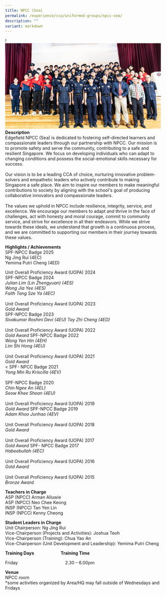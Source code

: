 ```yaml
---
title: NPCC (Sea)
permalink: /experience/cca/uniformed-groups/npcc-sea/
description: ""
variant: markdown
---
```

!![](/images/IMG_6209.jpg)[](/images/IMG_0005.jpg)<br>
**Description** <br>
Edgefield NPCC (Sea) is dedicated to fostering self-directed learners and compassionate leaders through our partnership with NPCC. Our mission is to promote safety and serve the community, contributing to a safe and resilient Singapore. We focus on developing individuals who can adapt to changing conditions and possess the social-emotional skills necessary for success. <br><br>Our vision is to be a leading CCA of choice, nurturing innovative problem-solvers and empathetic leaders who actively contribute to making Singapore a safe place. We aim to inspire our members to make meaningful contributions to society by aligning with the school's goal of producing collaborative innovators and compassionate leaders. <br><br>The values we uphold in NPCC include resilience, integrity, service, and excellence. We encourage our members to adapt and thrive in the face of challenges, act with honesty and moral courage, commit to community service, and strive for excellence in all their endeavors. While we strive towards these ideals, we understand that growth is a continuous process, and we are committed to supporting our members in their journey towards these values.

**Highlights / Achievements** <br>
SPF-NPCC Badge 2025<br>
Ng Jing Rui (4EC)<br>
Yemima Putri Cheng (4ED)

Unit Overall Proficiency Award (UOPA) 2024
<br>
SPF-NPCC Badge 2024<br>
_Julian Lim (Lin Zhengyuan) (4ES)<br>
Wong Jia Yee (4ES)<br>
Faith Tang Sze Ya (4EC)<br><br>_
Unit Overall Proficiency Award (UOPA) 2023<br>
_Gold Award_<br>
SPF-NPCC Badge 2023<br>
_Sivakumar Roshini Devi (4EU)_
_Tay Zhi Cheng (4ED)_<br><br>
Unit Overall Proficiency Award (UOPA) 2022 <br>
_Gold Award_
SPF-NPCC Badge 2022 <br>
_Wong Yen Hin (4EH)_ <br>
_Lim Shi Hong (4EU)_ <br><br>
Unit Overall Proficiency Award (UOPA) 2021 <br>
_Gold Award_<br>&lt;
SPF- NPCC Badge 2021 <br>
_Yong Min Ru Kriscilla (4EV)_<br><br>
SPF-NPCC Badge 2020 <br>
_Chin Ngee An (4EL)_ <br>
_Seow Khee Shean (4EU)_<br><br>
Unit Overall Proficiency Award (UOPA) 2019 <br>
_Gold Award_
SPF-NPCC Badge 2019 <br>
_Adam Khoo Junhao (4EV)_<br><br>
Unit Overall Proficiency Award (UOPA) 2018 <br>
_Gold Award_<br><br>
Unit Overall Proficiency Award (UOPA) 2017 <br>
_Gold Award_
SPF- NPCC Badge 2017 <br>
_Habeebullah (4EC)_<br><br>
Unit Overall Proficiency Award (UOPA) 2016 <br>
_Gold Award_<br><br>
Unit Overall Proficiency Award (UOPA) 2015 <br>
_Bronze Award_

**Teachers in Charge** <br>
ASP (NPCC) Arman Alluwie <br>
ASP (NPCC) Neo Chee Keong&nbsp;<br>
INSP (NPCC) Tan Yen Lin&nbsp;<br>
INSP (NPCC) Kenny Cheong<br>

**Student Leaders in Charge** <br>
Unit Chairperson: Ng Jing Rui<br>
Vice-Chairperson (Projects and Activities): Joshua Teoh <br>
Vice-Chairperson (Training): Chua Yao An<br>
Vice-Chairperson (Unit Development and Leadership): Yemima Putri Cheng

**Training Days&nbsp;&nbsp; &nbsp;&nbsp;&nbsp; &nbsp;&nbsp;&nbsp; &nbsp;&nbsp;&nbsp; &nbsp;&nbsp;&nbsp; &nbsp;&nbsp;&nbsp; &nbsp;&nbsp; Training Time** <br>

Friday&nbsp;&nbsp; &nbsp;&nbsp;&nbsp; &nbsp;&nbsp;&nbsp; &nbsp;&nbsp;&nbsp; &nbsp;&nbsp;&nbsp; &nbsp;&nbsp;&nbsp; &nbsp;&nbsp;&nbsp; &nbsp;&nbsp;&nbsp; &nbsp;&nbsp;&nbsp; &nbsp;&nbsp;&nbsp;&nbsp;2.30 – 6.00pm

**Venue** <br>
NPCC room<br>
*some activities organized by Area/HQ may fall outside of Wednesdays and Fridays